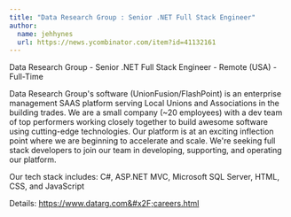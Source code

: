 ```yaml
---
title: "Data Research Group : Senior .NET Full Stack Engineer"
author:
  name: jehhynes
  url: https://news.ycombinator.com/item?id=41132161
---
```

Data Research Group - Senior .NET Full Stack Engineer - Remote (USA) - Full-Time

Data Research Group&#x27;s software (UnionFusion&#x2F;FlashPoint) is an enterprise management SAAS platform serving Local Unions and Associations in the building trades. We are a small company (~20 employees) with a dev team of top performers working closely together to build awesome software using cutting-edge technologies. Our platform is at an exciting inflection point where we are beginning to accelerate and scale.
We&#x27;re seeking full stack developers to join our team in developing, supporting, and operating our platform.

Our tech stack includes: C#, ASP.NET MVC, Microsoft SQL Server, HTML, CSS, and JavaScript

Details: <a href="https:&#x2F;&#x2F;www.datarg.com&#x2F;careers.html" rel="nofollow">https:&#x2F;&#x2F;www.datarg.com&#x2F;careers.html</a>
